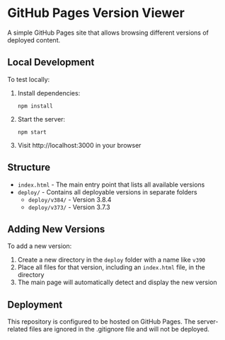 # GitHub Pages Version Viewer

A simple GitHub Pages site that allows browsing different versions of deployed content.

## Local Development

To test locally:

1. Install dependencies:
   ```
   npm install
   ```

2. Start the server:
   ```
   npm start
   ```

3. Visit http://localhost:3000 in your browser

## Structure

- `index.html` - The main entry point that lists all available versions
- `deploy/` - Contains all deployable versions in separate folders
  - `deploy/v384/` - Version 3.8.4
  - `deploy/v373/` - Version 3.7.3

## Adding New Versions

To add a new version:

1. Create a new directory in the `deploy` folder with a name like `v390`
2. Place all files for that version, including an `index.html` file, in the directory
3. The main page will automatically detect and display the new version

## Deployment

This repository is configured to be hosted on GitHub Pages. The server-related files are ignored in the .gitignore file and will not be deployed.
